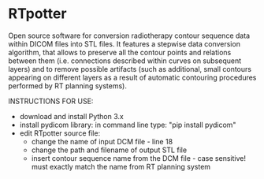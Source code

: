 # RTpotter
Open source software for conversion radiotherapy contour sequence data within DICOM files into STL files. It features a stepwise data conversion algorithm, that allows to preserve all the contour points and relations between them (i.e. connections described within curves on subsequent layers) and to remove possible artifacts (such as additional, small contours appearing on different layers as a result of automatic contouring procedures performed by RT planning systems).

INSTRUCTIONS FOR USE:
- download and install Python 3.x
- install pydicom library: in command line type: "pip install pydicom"
- edit RTpotter source file:
  * change the name of input DCM file - line 18
  * change the path and filename of output STL file
  * insert contour sequence name from the DCM file - case sensitive! must exactly match the name from RT planning system


